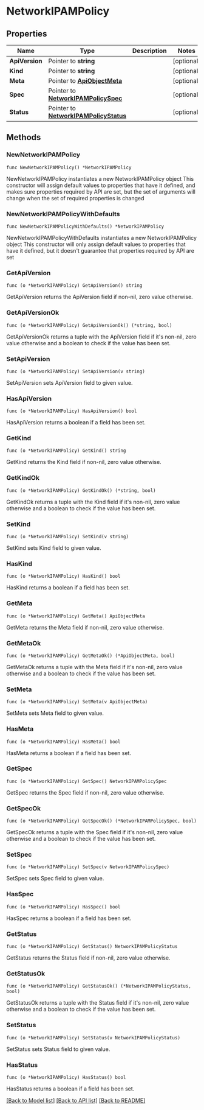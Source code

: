 # NetworkIPAMPolicy

## Properties

Name | Type | Description | Notes
------------ | ------------- | ------------- | -------------
**ApiVersion** | Pointer to **string** |  | [optional] 
**Kind** | Pointer to **string** |  | [optional] 
**Meta** | Pointer to [**ApiObjectMeta**](apiObjectMeta.md) |  | [optional] 
**Spec** | Pointer to [**NetworkIPAMPolicySpec**](networkIPAMPolicySpec.md) |  | [optional] 
**Status** | Pointer to [**NetworkIPAMPolicyStatus**](networkIPAMPolicyStatus.md) |  | [optional] 

## Methods

### NewNetworkIPAMPolicy

`func NewNetworkIPAMPolicy() *NetworkIPAMPolicy`

NewNetworkIPAMPolicy instantiates a new NetworkIPAMPolicy object
This constructor will assign default values to properties that have it defined,
and makes sure properties required by API are set, but the set of arguments
will change when the set of required properties is changed

### NewNetworkIPAMPolicyWithDefaults

`func NewNetworkIPAMPolicyWithDefaults() *NetworkIPAMPolicy`

NewNetworkIPAMPolicyWithDefaults instantiates a new NetworkIPAMPolicy object
This constructor will only assign default values to properties that have it defined,
but it doesn't guarantee that properties required by API are set

### GetApiVersion

`func (o *NetworkIPAMPolicy) GetApiVersion() string`

GetApiVersion returns the ApiVersion field if non-nil, zero value otherwise.

### GetApiVersionOk

`func (o *NetworkIPAMPolicy) GetApiVersionOk() (*string, bool)`

GetApiVersionOk returns a tuple with the ApiVersion field if it's non-nil, zero value otherwise
and a boolean to check if the value has been set.

### SetApiVersion

`func (o *NetworkIPAMPolicy) SetApiVersion(v string)`

SetApiVersion sets ApiVersion field to given value.

### HasApiVersion

`func (o *NetworkIPAMPolicy) HasApiVersion() bool`

HasApiVersion returns a boolean if a field has been set.

### GetKind

`func (o *NetworkIPAMPolicy) GetKind() string`

GetKind returns the Kind field if non-nil, zero value otherwise.

### GetKindOk

`func (o *NetworkIPAMPolicy) GetKindOk() (*string, bool)`

GetKindOk returns a tuple with the Kind field if it's non-nil, zero value otherwise
and a boolean to check if the value has been set.

### SetKind

`func (o *NetworkIPAMPolicy) SetKind(v string)`

SetKind sets Kind field to given value.

### HasKind

`func (o *NetworkIPAMPolicy) HasKind() bool`

HasKind returns a boolean if a field has been set.

### GetMeta

`func (o *NetworkIPAMPolicy) GetMeta() ApiObjectMeta`

GetMeta returns the Meta field if non-nil, zero value otherwise.

### GetMetaOk

`func (o *NetworkIPAMPolicy) GetMetaOk() (*ApiObjectMeta, bool)`

GetMetaOk returns a tuple with the Meta field if it's non-nil, zero value otherwise
and a boolean to check if the value has been set.

### SetMeta

`func (o *NetworkIPAMPolicy) SetMeta(v ApiObjectMeta)`

SetMeta sets Meta field to given value.

### HasMeta

`func (o *NetworkIPAMPolicy) HasMeta() bool`

HasMeta returns a boolean if a field has been set.

### GetSpec

`func (o *NetworkIPAMPolicy) GetSpec() NetworkIPAMPolicySpec`

GetSpec returns the Spec field if non-nil, zero value otherwise.

### GetSpecOk

`func (o *NetworkIPAMPolicy) GetSpecOk() (*NetworkIPAMPolicySpec, bool)`

GetSpecOk returns a tuple with the Spec field if it's non-nil, zero value otherwise
and a boolean to check if the value has been set.

### SetSpec

`func (o *NetworkIPAMPolicy) SetSpec(v NetworkIPAMPolicySpec)`

SetSpec sets Spec field to given value.

### HasSpec

`func (o *NetworkIPAMPolicy) HasSpec() bool`

HasSpec returns a boolean if a field has been set.

### GetStatus

`func (o *NetworkIPAMPolicy) GetStatus() NetworkIPAMPolicyStatus`

GetStatus returns the Status field if non-nil, zero value otherwise.

### GetStatusOk

`func (o *NetworkIPAMPolicy) GetStatusOk() (*NetworkIPAMPolicyStatus, bool)`

GetStatusOk returns a tuple with the Status field if it's non-nil, zero value otherwise
and a boolean to check if the value has been set.

### SetStatus

`func (o *NetworkIPAMPolicy) SetStatus(v NetworkIPAMPolicyStatus)`

SetStatus sets Status field to given value.

### HasStatus

`func (o *NetworkIPAMPolicy) HasStatus() bool`

HasStatus returns a boolean if a field has been set.


[[Back to Model list]](../README.md#documentation-for-models) [[Back to API list]](../README.md#documentation-for-api-endpoints) [[Back to README]](../README.md)


